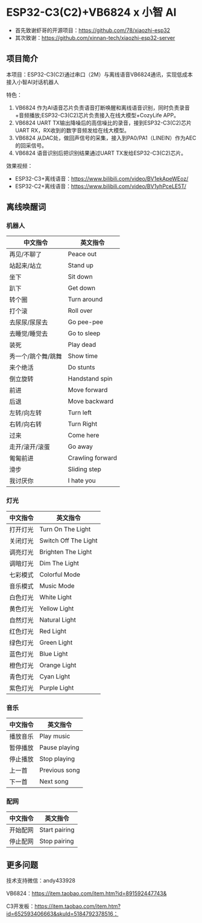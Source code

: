 # ESP32-C3(C2)+VB6824 x 小智 AI 

- 首先致谢虾哥的开源项目：https://github.com/78/xiaozhi-esp32
- 其次致谢：https://github.com/xinnan-tech/xiaozhi-esp32-server

## 项目简介

本项目：ESP32-C3(C2)通过串口（2M）与离线语音VB6824通讯，实现低成本接入小智AI对话机器人

特色：

1. VB6824 作为AI语音芯片负责语音打断唤醒和离线语音识别，同时负责录音+音频播放;ESP32-C3(C2)芯片负责接入在线大模型+CozyLife APP。
2. VB6824 UART TX输出降噪后的高信噪比的录音，接到ESP32-C3(C2)芯片UART RX，RX收到的数字音频发给在线大模型。
3. VB6824 从DAC处，做回声信号的采集，接入到PA0/PA1（LINEIN）作为AEC的回采信号。
4. VB6824 语音识别后把识别结果通过UART TX发给ESP32-C3(C2)芯片。

效果视频：

- ESP32-C3+离线语音：https://www.bilibili.com/video/BV1ekApeWEoz/
- ESP32-C2+离线语音：https://www.bilibili.com/video/BV1yhPceLE5T/

## 离线唤醒词

### 机器人

| 中文指令           | 英文指令         |
| ------------------ | ---------------- |
| 再见/不聊了        | Peace out        |
| 站起来/站立        | Stand up         |
| 坐下               | Sit down         |
| 趴下               | Get down         |
| 转个圈             | Turn around      |
| 打个滚             | Roll over        |
| 去尿尿/尿尿去      | Go pee-pee       |
| 去睡觉/睡觉去      | Go to sleep      |
| 装死               | Play dead        |
| 秀一个/跳个舞/跳舞 | Show time        |
| 来个绝活           | Do stunts        |
| 倒立旋转           | Handstand spin   |
| 前进               | Move forward     |
| 后退               | Move backward    |
| 左转/向左转        | Turn left        |
| 右转/向右转        | Turn Right       |
| 过来               | Come here        |
| 走开/滚开/滚蛋     | Go away          |
| 匍匐前进           | Crawling forward |
| 滑步               | Sliding step     |
| 我讨厌你           | I hate you       |

### 灯光

| 中文指令 | 英文指令             |
| -------- | -------------------- |
| 打开灯光 | Turn On The Light    |
| 关闭灯光 | Switch Off The Light |
| 调亮灯光 | Brighten The Light   |
| 调暗灯光 | Dim The Light        |
| 七彩模式 | Colorful Mode        |
| 音乐模式 | Music Mode           |
| 白色灯光 | White Light          |
| 黄色灯光 | Yellow Light         |
| 自然灯光 | Natural Light        |
| 红色灯光 | Red Light            |
| 绿色灯光 | Green Light          |
| 蓝色灯光 | Blue Light           |
| 橙色灯光 | Orange Light         |
| 青色灯光 | Cyan Light           |
| 紫色灯光 | Purple Light         |

### 音乐

| 中文指令 | 英文指令      |
| -------- | ------------- |
| 播放音乐 | Play music    |
| 暂停播放 | Pause playing |
| 停止播放 | Stop playing  |
| 上一首   | Previous song |
| 下一首   | Next song     |

### 配网

| 中文指令 | 英文指令      |
| -------- | ------------- |
| 开始配网 | Start pairing |
| 停止配网 | Stop pairing  |

## 更多问题

技术支持微信：andy433928

VB6824：https://item.taobao.com/item.htm?id=891592447743& 

C3开发板：https://item.taobao.com/item.htm?id=652593406663&skuId=5184792378516：
